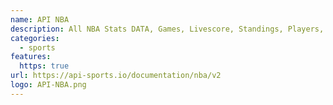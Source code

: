 ```yaml
---
name: API NBA
description: All NBA Stats DATA, Games, Livescore, Standings, Players, Statistics…
categories:
  - sports
features:
  https: true
url: https://api-sports.io/documentation/nba/v2
logo: API-NBA.png
---
```

